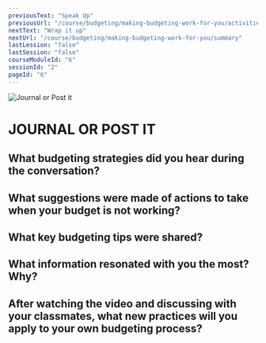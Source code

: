 ```yaml
---
previousText: "Speak Up"
previousUrl: "/course/budgeting/making-budgeting-work-for-you/activities"
nextText: "Wrap it up"
nextUrl: "/course/budgeting/making-budgeting-work-for-you/summary"
lastLession: "false"
lastSession: "false"
courseModuleId: "6"
sessionId: "2"
pageId: "6"
---
```



![Journal or Post it](/assets/img/journal-it.png)
# JOURNAL OR POST IT

## What budgeting strategies did you hear during the conversation?
<sparkle-feed-post assignment-name="What budgeting strategies did you hear during the conversation?" ></sparkle-feed-post>

## What suggestions were made of actions to take when your budget is not working?
<sparkle-feed-post assignment-name="What suggestions were made of actions to take when your budget is not working?" ></sparkle-feed-post>

## What key budgeting tips were shared?
<sparkle-feed-post assignment-name="What key budgeting tips were shared?" ></sparkle-feed-post>

## What information resonated with you the most? Why?
<sparkle-feed-post assignment-name="What information resonated with you the most? Why?" ></sparkle-feed-post>


## After watching the video and discussing with your classmates, what new practices will you apply to your own budgeting process?
<sparkle-feed-post assignment-name="After watching the video and discussing with your classmates, what new practices will you apply to your own budgeting process?" ></sparkle-feed-post>